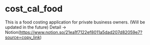 # cost_cal_food
This is a food costing application for private business owners. (Will be updated in the future)  Detail -> Notion(https://www.notion.so/21ea1f7122ef8011a5dad207d82059e7?source=copy_link)
